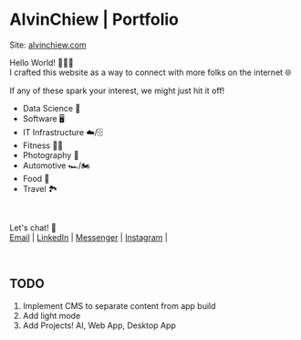 # AlvinChiew | Portfolio

Site: [alvinchiew.com](https://alvinchiew.com/)

Hello World! 🙋🏻‍♂️  
I crafted this website as a way to connect with more folks on the internet 🌐

If any of these spark your interest, we might just hit it off!

- Data Science 🤖
- Software 🖥️
- IT Infrastructure ☁️/🗄️
- Fitness 💪🏼
- Photography 📸
- Automotive 🏎️/🏍️
- Food 🍣
- Travel 🏞️

&nbsp;

Let's chat! 💬  
[Email](mailto:contact@alvinchiew.com) |
[LinkedIn](https://linkedin.com/in/alvinchiew/) |
[Messenger](https://messenger.com/t/alvinjj08/) |
[Instagram](https://instagram.com/alvinchiew08/) |

&nbsp;

## TODO

1. Implement CMS to separate content from app build
1. Add light mode
1. Add Projects! AI, Web App, Desktop App
